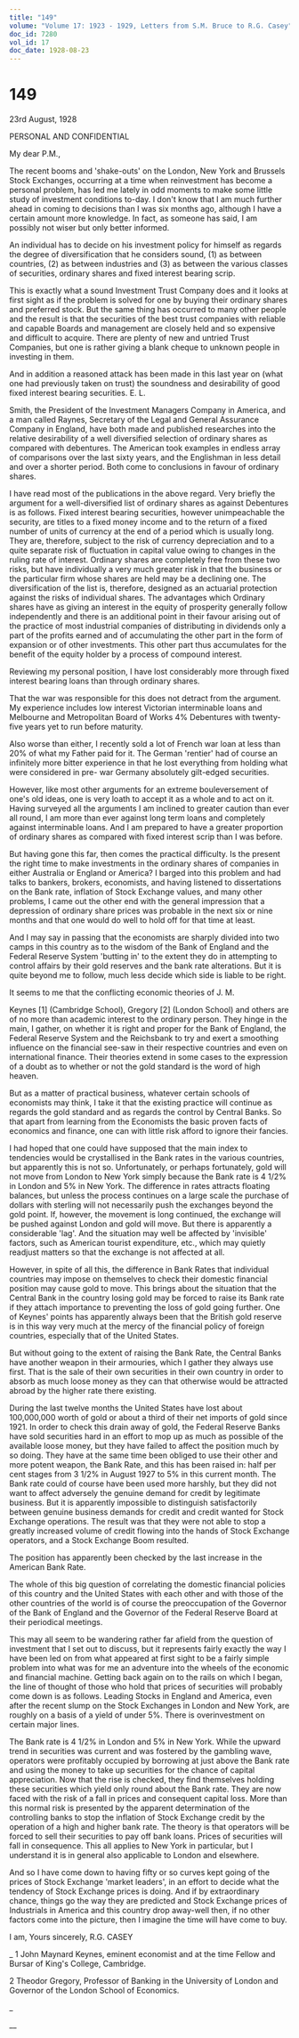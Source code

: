```yaml
---
title: "149"
volume: "Volume 17: 1923 - 1929, Letters from S.M. Bruce to R.G. Casey"
doc_id: 7280
vol_id: 17
doc_date: 1928-08-23
---
```


# 149

23rd August, 1928

PERSONAL AND CONFIDENTIAL

My dear P.M.,

The recent booms and 'shake-outs' on the London, New York and Brussels Stock Exchanges, occurring at a time when reinvestment has become a personal problem, has led me lately in odd moments to make some little study of investment conditions to-day. I don't know that I am much further ahead in coming to decisions than I was six months ago, although I have a certain amount more knowledge. In fact, as someone has said, I am possibly not wiser but only better informed.

An individual has to decide on his investment policy for himself as regards the degree of diversification that he considers sound, (1) as between countries, (2) as between industries and (3) as between the various classes of securities, ordinary shares and fixed interest bearing scrip.

This is exactly what a sound Investment Trust Company does and it looks at first sight as if the problem is solved for one by buying their ordinary shares and preferred stock. But the same thing has occurred to many other people and the result is that the securities of the best trust companies with reliable and capable Boards and management are closely held and so expensive and difficult to acquire. There are plenty of new and untried Trust Companies, but one is rather giving a blank cheque to unknown people in investing in them.

And in addition a reasoned attack has been made in this last year on (what one had previously taken on trust) the soundness and desirability of good fixed interest bearing securities. E. L.

Smith, the President of the Investment Managers Company in America, and a man called Raynes, Secretary of the Legal and General Assurance Company in England, have both made and published researches into the relative desirability of a well diversified selection of ordinary shares as compared with debentures. The American took examples in endless array of comparisons over the last sixty years, and the Englishman in less detail and over a shorter period. Both come to conclusions in favour of ordinary shares.

I have read most of the publications in the above regard. Very briefly the argument for a well-diversified list of ordinary shares as against Debentures is as follows. Fixed interest bearing securities, however unimpeachable the security, are titles to a fixed money income and to the return of a fixed number of units of currency at the end of a period which is usually long. They are, therefore, subject to the risk of currency depreciation and to a quite separate risk of fluctuation in capital value owing to changes in the ruling rate of interest. Ordinary shares are completely free from these two risks, but have individually a very much greater risk in that the business or the particular firm whose shares are held may be a declining one. The diversification of the list is, therefore, designed as an actuarial protection against the risks of individual shares. The advantages which Ordinary shares have as giving an interest in the equity of prosperity generally follow independently and there is an additional point in their favour arising out of the practice of most industrial companies of distributing in dividends only a part of the profits earned and of accumulating the other part in the form of expansion or of other investments. This other part thus accumulates for the benefit of the equity holder by a process of compound interest.

Reviewing my personal position, I have lost considerably more through fixed interest bearing loans than through ordinary shares.

That the war was responsible for this does not detract from the argument. My experience includes low interest Victorian interminable loans and Melbourne and Metropolitan Board of Works 4% Debentures with twenty-five years yet to run before maturity.

Also worse than either, I recently sold a lot of French war loan at less than 20% of what my Father paid for it. The German 'rentier' had of course an infinitely more bitter experience in that he lost everything from holding what were considered in pre- war Germany absolutely gilt-edged securities.

However, like most other arguments for an extreme bouleversement of one's old ideas, one is very loath to accept it as a whole and to act on it. Having surveyed all the arguments I am inclined to greater caution than ever all round, I am more than ever against long term loans and completely against interminable loans. And I am prepared to have a greater proportion of ordinary shares as compared with fixed interest scrip than I was before.

But having gone this far, then comes the practical difficulty. Is the present the right time to make investments in the ordinary shares of companies in either Australia or England or America? I barged into this problem and had talks to bankers, brokers, economists, and having listened to dissertations on the Bank rate, inflation of Stock Exchange values, and many other problems, I came out the other end with the general impression that a depression of ordinary share prices was probable in the next six or nine months and that one would do well to hold off for that time at least.

And I may say in passing that the economists are sharply divided into two camps in this country as to the wisdom of the Bank of England and the Federal Reserve System 'butting in' to the extent they do in attempting to control affairs by their gold reserves and the bank rate alterations. But it is quite beyond me to follow, much less decide which side is liable to be right.

It seems to me that the conflicting economic theories of J. M.

Keynes [1] (Cambridge School), Gregory [2] (London School) and others are of no more than academic interest to the ordinary person. They hinge in the main, I gather, on whether it is right and proper for the Bank of England, the Federal Reserve System and the Reichsbank to try and exert a smoothing influence on the financial see-saw in their respective countries and even on international finance. Their theories extend in some cases to the expression of a doubt as to whether or not the gold standard is the word of high heaven.

But as a matter of practical business, whatever certain schools of economists may think, I take it that the existing practice will continue as regards the gold standard and as regards the control by Central Banks. So that apart from learning from the Economists the basic proven facts of economics and finance, one can with little risk afford to ignore their fancies.

I had hoped that one could have supposed that the main index to tendencies would be crystallised in the Bank rates in the various countries, but apparently this is not so. Unfortunately, or perhaps fortunately, gold will not move from London to New York simply because the Bank rate is 4 1/2% in London and 5% in New York. The difference in rates attracts floating balances, but unless the process continues on a large scale the purchase of dollars with sterling will not necessarily push the exchanges beyond the gold point. If, however, the movement is long continued, the exchange will be pushed against London and gold will move. But there is apparently a considerable 'lag'. And the situation may well be affected by 'invisible' factors, such as American tourist expenditure, etc., which may quietly readjust matters so that the exchange is not affected at all.

However, in spite of all this, the difference in Bank Rates that individual countries may impose on themselves to check their domestic financial position may cause gold to move. This brings about the situation that the Central Bank in the country losing gold may be forced to raise its Bank rate if they attach importance to preventing the loss of gold going further. One of Keynes' points has apparently always been that the British gold reserve is in this way very much at the mercy of the financial policy of foreign countries, especially that of the United States.

But without going to the extent of raising the Bank Rate, the Central Banks have another weapon in their armouries, which I gather they always use first. That is the sale of their own securities in their own country in order to absorb as much loose money as they can that otherwise would be attracted abroad by the higher rate there existing.

During the last twelve months the United States have lost about 100,000,000 worth of gold or about a third of their net imports of gold since 1921. In order to check this drain away of gold, the Federal Reserve Banks have sold securities hard in an effort to mop up as much as possible of the available loose money, but they have failed to affect the position much by so doing. They have at the same time been obliged to use their other and more potent weapon, the Bank Rate, and this has been raised in: half per cent stages from 3 1/2% in August 1927 to 5% in this current month. The Bank rate could of course have been used more harshly, but they did not want to affect adversely the genuine demand for credit by legitimate business. But it is apparently impossible to distinguish satisfactorily between genuine business demands for credit and credit wanted for Stock Exchange operations. The result was that they were not able to stop a greatly increased volume of credit flowing into the hands of Stock Exchange operators, and a Stock Exchange Boom resulted.

The position has apparently been checked by the last increase in the American Bank Rate.

The whole of this big question of correlating the domestic financial policies of this country and the United States with each other and with those of the other countries of the world is of course the preoccupation of the Governor of the Bank of England and the Governor of the Federal Reserve Board at their periodical meetings.

This may all seem to be wandering rather far afield from the question of investment that I set out to discuss, but it represents fairly exactly the way I have been led on from what appeared at first sight to be a fairly simple problem into what was for me an adventure into the wheels of the economic and financial machine. Getting back again on to the rails on which I began, the line of thought of those who hold that prices of securities will probably come down is as follows. Leading Stocks in England and America, even after the recent slump on the Stock Exchanges in London and New York, are roughly on a basis of a yield of under 5%. There is overinvestment on certain major lines.

The Bank rate is 4 1/2% in London and 5% in New York. While the upward trend in securities was current and was fostered by the gambling wave, operators were profitably occupied by borrowing at just above the Bank rate and using the money to take up securities for the chance of capital appreciation. Now that the rise is checked, they find themselves holding these securities which yield only round about the Bank rate. They are now faced with the risk of a fall in prices and consequent capital loss. More than this normal risk is presented by the apparent determination of the controlling banks to stop the inflation of Stock Exchange credit by the operation of a high and higher bank rate. The theory is that operators will be forced to sell their securities to pay off bank loans. Prices of securities will fall in consequence. This all applies to New York in particular, but I understand it is in general also applicable to London and elsewhere.

And so I have come down to having fifty or so curves kept going of the prices of Stock Exchange 'market leaders', in an effort to decide what the tendency of Stock Exchange prices is doing. And if by extraordinary chance, things go the way they are predicted and Stock Exchange prices of Industrials in America and this country drop away-well then, if no other factors come into the picture, then I imagine the time will have come to buy.

I am, Yours sincerely, R.G. CASEY 

_ 1 John Maynard Keynes, eminent economist and at the time Fellow and Bursar of King's College, Cambridge.

2 Theodor Gregory, Professor of Banking in the University of London and Governor of the London School of Economics.

_

__

